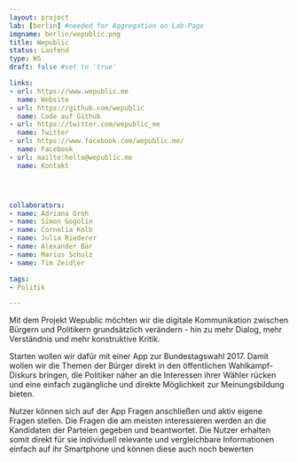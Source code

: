 ```yaml
---
layout: project
lab: [berlin] #needed for Aggregation on Lab-Page
imgname: berlin/wepublic.png
title: Wepublic
status: Laufend
type: WS
draft: false #set to 'true'

links:
- url: https://www.wepublic.me
  name: Website
- url: https://github.com/wepublic
  name: Code auf Github
- url: https://twitter.com/wepublic_me
  name: Twitter
- url: https://www.facebook.com/wepublic.me/
  name: Facebook
- url: mailto:hello@wepublic.me
  name: Kontakt




collaborators:
- name: Adriana Groh
- name: Simon Gogolin
- name: Cornelia Kolb
- name: Julia Riederer
- name: Alexander Bär
- name: Marius Schulz
- name: Tim Zeidler

tags:
- Politik

---
```


Mit dem Projekt Wepublic möchten wir die digitale Kommunikation zwischen Bürgern und Politikern grundsätzlich verändern - hin zu mehr Dialog, mehr Verständnis und mehr konstruktive Kritik.

Starten wollen wir dafür mit einer App zur Bundestagswahl 2017. Damit wollen wir die Themen der Bürger direkt in den öffentlichen Wahlkampf-Diskurs bringen, die Politiker näher an die Interessen ihrer Wähler rücken und eine einfach zugängliche und direkte Möglichkeit zur Meinungsbildung bieten.

Nutzer können sich auf der App Fragen anschließen und aktiv eigene Fragen stellen. Die Fragen die am meisten interessieren werden an die Kandidaten der Parteien gegeben und beantwortet. Die Nutzer erhalten somit direkt für sie individuell relevante und vergleichbare Informationen einfach auf ihr Smartphone und können diese auch noch bewerten
